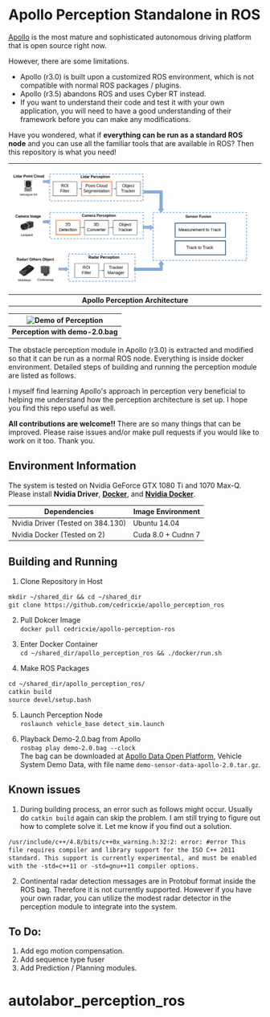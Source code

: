 # Apollo Perception Standalone in ROS

[Apollo](https://github.com/ApolloAuto/apollo) is the most mature and sophisticated autonomous driving platform that is open source right now. 

However, there are some limitations.
  * Apollo (r3.0) is built upon a customized ROS environment, which is not compatible with normal ROS packages / plugins. 
  * Apollo (r3.5) abandons ROS and uses Cyber RT instead. 
  * If you want to understand their code and test it with your own application, you will need to have a good understanding of their framework before you can make any modifications.

Have you wondered, what if **everything can be run as a standard ROS node** and you can use all the familiar tools that are available in ROS? Then this repository is what you need!

| ![Apollo Perception Architecture](apollo_perception_ros_architecture.png) | 
|:--:| 
| **Apollo Perception Architecture** |

| ![Demo of Perception](apollo_perception_ros_demo_2_0.gif) | 
|:--:| 
| **Perception with demo-2.0.bag** |

The obstacle perception module in Apollo (r3.0) is extracted and modified so that it can be run as a normal ROS node. Everything is inside docker environment. Detailed steps of building and running the perception module are listed as follows.

I myself find learning Apollo's approach in perception very beneficial to helping me understand how the perception architecture is set up. I hope you find this repo useful as well.

**All contributions are welcome!!** There are so many things that can be improved. Please raise issues and/or make pull requests if you would like to work on it too. Thank you.

## Environment Information
The system is tested on Nvidia GeForce GTX 1080 Ti and 1070 Max-Q. Please install **Nvidia Driver**, [**Docker**](https://docs.docker.com/install/linux/docker-ce/ubuntu/), and [**Nvidia Docker**](https://github.com/NVIDIA/nvidia-docker).

| **Dependencies**                  	| Image Environment  	|
|-----------------------------------	|--------------------	|
| Nvidia Driver (Tested on 384.130) 	| Ubuntu 14.04       	|
| Nvidia Docker (Tested on 2)       	| Cuda 8.0 + Cudnn 7 	|

## Building and Running
1. Clone Repository in Host
```
mkdir ~/shared_dir && cd ~/shared_dir
git clone https://github.com/cedricxie/apollo_perception_ros
```

2. Pull Dokcer Image  
```docker pull cedricxie/apollo-perception-ros```

3. Enter Docker Container  
```cd ~/shared_dir/apollo_perception_ros && ./docker/run.sh```

4. Make ROS Packages
```
cd ~/shared_dir/apollo_perception_ros/
catkin build
source devel/setup.bash
```

5. Launch Perception Node  
```roslaunch vehicle_base detect_sim.launch```

6. Playback Demo-2.0.bag from Apollo  
```rosbag play demo-2.0.bag --clock```  
The bag can be downloaded at [Apollo Data Open Platform](http://data.apollo.auto), Vehicle System Demo Data, with file name ```demo-sensor-data-apollo-2.0.tar.gz```.

## Known issues
1. During building process, an error such as follows might occur. Usually do ```catkin build``` again can skip the problem. I am still trying to figure out how to complete solve it. Let me know if you find out a solution.
```
/usr/include/c++/4.8/bits/c++0x_warning.h:32:2: error: #error This file requires compiler and library support for the ISO C++ 2011 standard. This support is currently experimental, and must be enabled with the -std=c++11 or -std=gnu++11 compiler options.
```

2. Continental radar detection messages are in Protobuf format inside the ROS bag. Therefore it is not currently supported. However if you have your own radar, you can utilize the modest radar detector in the perception module to integrate into the system.

## To Do:
1. Add ego motion compensation.
2. Add sequence type fuser
3. Add Prediction / Planning modules.
# autolabor_perception_ros
